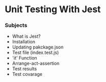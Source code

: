 # Unit Testing With Jest 

### Subjects 

- What is Jest? 
- Installation 
- Updating pakckage.json
- Test file (index.test.js)
- 'it' Function
- Arrange-act-assertion
- Test results
- Test covarage 

